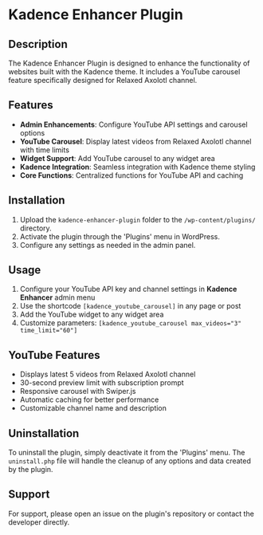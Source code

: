 # Kadence Enhancer Plugin

## Description
The Kadence Enhancer Plugin is designed to enhance the functionality of websites built with the Kadence theme. It includes a YouTube carousel feature specifically designed for Relaxed Axolotl channel.

## Features
- **Admin Enhancements**: Configure YouTube API settings and carousel options
- **YouTube Carousel**: Display latest videos from Relaxed Axolotl channel with time limits
- **Widget Support**: Add YouTube carousel to any widget area
- **Kadence Integration**: Seamless integration with Kadence theme styling
- **Core Functions**: Centralized functions for YouTube API and caching

## Installation
1. Upload the `kadence-enhancer-plugin` folder to the `/wp-content/plugins/` directory.
2. Activate the plugin through the 'Plugins' menu in WordPress.
3. Configure any settings as needed in the admin panel.

## Usage
1. Configure your YouTube API key and channel settings in **Kadence Enhancer** admin menu
2. Use the shortcode `[kadence_youtube_carousel]` in any page or post
3. Add the YouTube widget to any widget area
4. Customize parameters: `[kadence_youtube_carousel max_videos="3" time_limit="60"]`

## YouTube Features
- Displays latest 5 videos from Relaxed Axolotl channel
- 30-second preview limit with subscription prompt
- Responsive carousel with Swiper.js
- Automatic caching for better performance
- Customizable channel name and description

## Uninstallation
To uninstall the plugin, simply deactivate it from the 'Plugins' menu. The `uninstall.php` file will handle the cleanup of any options and data created by the plugin.

## Support
For support, please open an issue on the plugin's repository or contact the developer directly.